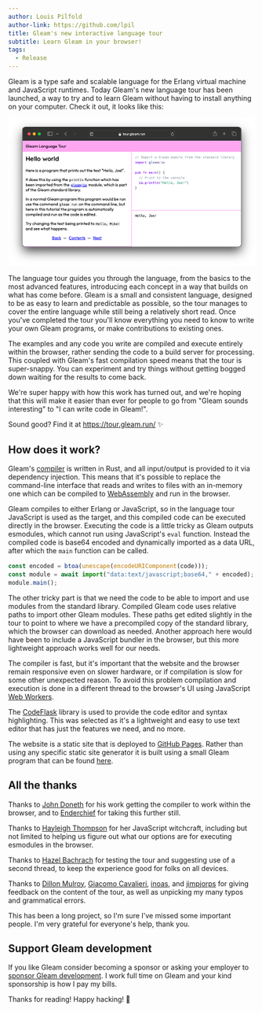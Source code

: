 ```yaml
---
author: Louis Pilfold
author-link: https://github.com/lpil
title: Gleam's new interactive language tour
subtitle: Learn Gleam in your browser!
tags:
  - Release
---
```


Gleam is a type safe and scalable language for the Erlang virtual machine and
JavaScript runtimes. Today Gleam's new language tour has been launched, a way to
try and to learn Gleam without having to install anything on your computer.
Check it out, it looks like this:

<a href="https://tour.gleam.run/"><img alt="A Gleam project being created and compiled with dependencies from both targets" src="/images/news/gleams-new-interactive-language-tour/browser.png"></a>

The language tour guides you through the language, from the basics to the most
advanced features, introducing each concept in a way that builds on what has
come before. Gleam is a small and consistent language, designed to be as easy to
learn and predictable as possible, so the tour manages to cover the entire
language while still being a relatively short read. Once you've completed the
tour you'll know everything you need to know to write your own Gleam programs,
or make contributions to existing ones.

The examples and any code you write are compiled and execute entirely
within the browser, rather sending the code to a build server for processing.
This coupled with Gleam's fast compilation speed means that the tour is
super-snappy. You can experiment and try things without getting bogged down
waiting for the results to come back.

We're super happy with how this work has turned out, and we're hoping that this
will make it easier than ever for people to go from "Gleam sounds interesting"
to "I can write code in Gleam!".

Sound good? Find it at <https://tour.gleam.run/> ✨


## How does it work?

Gleam's [compiler][compiler] is written in Rust, and all input/output is
provided to it via dependency injection. This means that it's possible to
replace the command-line interface that reads and writes to files with an
in-memory one which can be compiled to [WebAssembly][wasm] and run in the
browser.

[compiler]: https://github.com/gleam-lang/gleam/
[wasm]: https://webassembly.org/

Gleam compiles to either Erlang or JavaScript, so in the language tour
JavaScript is used as the target, and this compiled code can be executed
directly in the browser. Executing the code is a little tricky as Gleam outputs
esmodules, which cannot run using JavaScript's `eval` function.
Instead the compiled code is base64 encoded and dynamically imported as a data
URL, after which the `main` function can be called.

```javascript
const encoded = btoa(unescape(encodeURIComponent(code)));
const module = await import("data:text/javascript;base64," + encoded);
module.main();
```

The other tricky part is that we need the code to be able to import and use
modules from the standard library. Compiled Gleam code uses relative paths to
import other Gleam modules. These paths get edited slightly in the tour to point
to where we have a precompiled copy of the standard library, which the browser can
download as needed. Another approach here would have been to include a
JavaScript bundler in the browser, but this more lightweight approach works well
for our needs.

The compiler is fast, but it's important that the website and the browser
remain responsive even on slower hardware, or if compilation is slow for some
other unexpected reason. To avoid this problem compilation and execution is done
in a different thread to the browser's UI using JavaScript [Web Workers][workers].

[workers]: https://developer.mozilla.org/en-US/docs/Web/API/Web_Workers_API/Using_web_workers

The [CodeFlask][codeflask] library is used to provide the code editor and syntax
highlighting. This was selected as it's a lightweight and easy to use text
editor that has just the features we need, and no more.

[codeflask]: https://kazzkiq.github.io/CodeFlask

The website is a static site that is deployed to [GitHub Pages][pages]. Rather
than using any specific static site generator it is built using a small Gleam
program that can be found [here](https://github.com/gleam-lang/language-tour).

[pages]: https://pages.github.com/


## All the thanks

Thanks to [John Doneth](https://github.com/JohnDoneth) for his work getting the
compiler to work within the browser, and to
[Enderchief](https://github.com/Enderchief) for taking this further still.

Thanks to [Hayleigh Thompson](https://github.com/hayleigh-dot-dev/) for her
JavaScript witchcraft, including but not limited to helping us figure out what
our options are for executing esmodules in the browser.

Thanks to [Hazel Bachrach](https://github.com/hibachrach/) for testing the tour
and suggesting use of a second thread, to keep the experience good for folks on
all devices.

Thanks to [Dillon Mulroy](https://github.com/dmmulroy), [Giacomo Cavalieri](https://github.com/giacomocavalieri/), [inoas](https://github.com/inoas/), and [jimpjorps](https://github.com/hunkyjimpjorps/)
for giving feedback on the content of the tour, as well as unpicking my many
typos and grammatical errors.

This has been a long project, so I'm sure I've missed some important people. I'm
very grateful for everyone's help, thank you.

## Support Gleam development

If you like Gleam consider becoming a sponsor or asking your employer to
[sponsor Gleam development](https://github.com/sponsors/lpil). I work full time
on Gleam and your kind sponsorship is how I pay my bills.

Thanks for reading! Happy hacking! 💜
